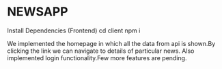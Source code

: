 # NEWSAPP

Install Dependencies (Frontend)
cd client
npm i

We implemented the homepage in which all the data from api is shown.By clicking the link we can navigate to details of particular news.
Also implemented login functionality.Few more features are pending.
